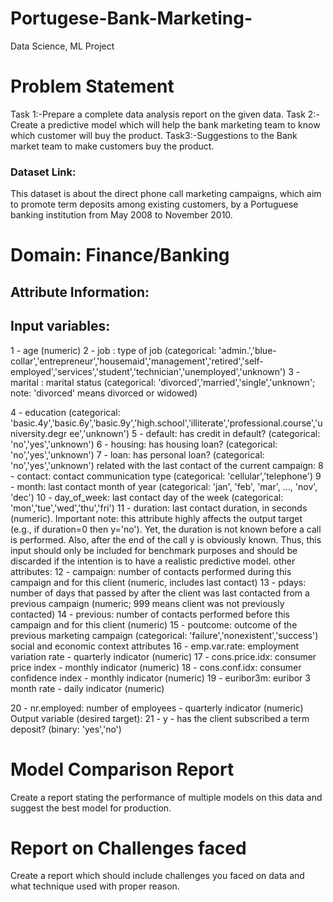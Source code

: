 # Portugese-Bank-Marketing-
Data Science, ML Project
# Problem Statement

Task 1:-Prepare a complete data analysis report on the given data.
Task 2:-Create a predictive model which will help the bank marketing team to know
which customer will buy the product.
Task3:-Suggestions to the Bank market team to make customers buy the product.

### Dataset Link:
This dataset is about the direct phone call marketing campaigns, which aim to promote
term deposits among existing customers, by a Portuguese banking institution from May
2008 to November 2010.
# Domain: Finance/Banking

## Attribute Information:
## Input variables:
1 - age (numeric)
2 - job : type of job (categorical: &#39;admin.&#39;,&#39;blue-
collar&#39;,&#39;entrepreneur&#39;,&#39;housemaid&#39;,&#39;management&#39;,&#39;retired&#39;,&#39;self-
employed&#39;,&#39;services&#39;,&#39;student&#39;,&#39;technician&#39;,&#39;unemployed&#39;,&#39;unknown&#39;)
3 - marital : marital status (categorical: &#39;divorced&#39;,&#39;married&#39;,&#39;single&#39;,&#39;unknown&#39;; note:
&#39;divorced&#39; means divorced or widowed)

4 - education (categorical:
&#39;basic.4y&#39;,&#39;basic.6y&#39;,&#39;basic.9y&#39;,&#39;high.school&#39;,&#39;illiterate&#39;,&#39;professional.course&#39;,&#39;university.degr
ee&#39;,&#39;unknown&#39;)
5 - default: has credit in default? (categorical: &#39;no&#39;,&#39;yes&#39;,&#39;unknown&#39;)
6 - housing: has housing loan? (categorical: &#39;no&#39;,&#39;yes&#39;,&#39;unknown&#39;)
7 - loan: has personal loan? (categorical: &#39;no&#39;,&#39;yes&#39;,&#39;unknown&#39;)
  related with the last contact of the current campaign:
8 - contact: contact communication type (categorical: &#39;cellular&#39;,&#39;telephone&#39;)
9 - month: last contact month of year (categorical: &#39;jan&#39;, &#39;feb&#39;, &#39;mar&#39;, ..., &#39;nov&#39;, &#39;dec&#39;)
10 - day_of_week: last contact day of the week (categorical: &#39;mon&#39;,&#39;tue&#39;,&#39;wed&#39;,&#39;thu&#39;,&#39;fri&#39;)
11 - duration: last contact duration, in seconds (numeric). Important note: this attribute
highly affects the output target (e.g., if duration=0 then y=&#39;no&#39;). Yet, the duration is not
known before a call is performed. Also, after the end of the call y is obviously known.
Thus, this input should only be included for benchmark purposes and should be
discarded if the intention is to have a realistic predictive model.
other attributes:
12 - campaign: number of contacts performed during this campaign and for this client
(numeric, includes last contact)
13 - pdays: number of days that passed by after the client was last contacted from a
previous campaign (numeric; 999 means client was not previously contacted)
14 - previous: number of contacts performed before this campaign and for this client
(numeric)
15 - poutcome: outcome of the previous marketing campaign (categorical:
&#39;failure&#39;,&#39;nonexistent&#39;,&#39;success&#39;)
social and economic context attributes
16 - emp.var.rate: employment variation rate - quarterly indicator (numeric)
17 - cons.price.idx: consumer price index - monthly indicator (numeric)
18 - cons.conf.idx: consumer confidence index - monthly indicator (numeric)
19 - euribor3m: euribor 3 month rate - daily indicator (numeric)

20 - nr.employed: number of employees - quarterly indicator (numeric)
Output variable (desired target):
21 - y - has the client subscribed a term deposit? (binary: &#39;yes&#39;,&#39;no&#39;)

# Model Comparison Report
Create a report stating the performance of multiple models on this data and
suggest the best model for production.
# Report on Challenges faced
Create a report which should include challenges you faced on data and
what technique used with proper reason.
